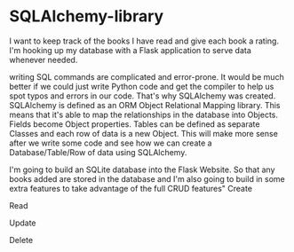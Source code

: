 # SQLAlchemy-library

I want to keep track of the books I have read and give each book a rating.
I'm hooking up my database with a Flask application to serve data whenever needed.

writing SQL commands are complicated and error-prone. It would be much better if we could just write Python code and get the compiler to help us spot typos and errors in our code. That's why SQLAlchemy was created.
SQLAlchemy is defined as an ORM Object Relational Mapping library. This means that it's able to map the relationships in the database into Objects. Fields become Object properties. Tables can be defined as separate Classes and each row of data is a new Object. This will make more sense after we write some code and see how we can create a Database/Table/Row of data using SQLAlchemy.

I'm going to build an SQLite database into the Flask Website. So that any books added are stored in the database and I'm also going to build in some extra features to take advantage of the full CRUD features"
Create

Read

Update

Delete
